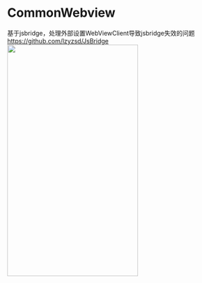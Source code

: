 # CommonWebview
基于jsbridge，处理外部设置WebViewClient导致jsbridge失效的问题</br>
https://github.com/lzyzsd/JsBridge </br>
<img src="https://github.com/liulingfeng/CommonWebview/blob/master/screenshot/JsBridge.png" width="300" height="530">
